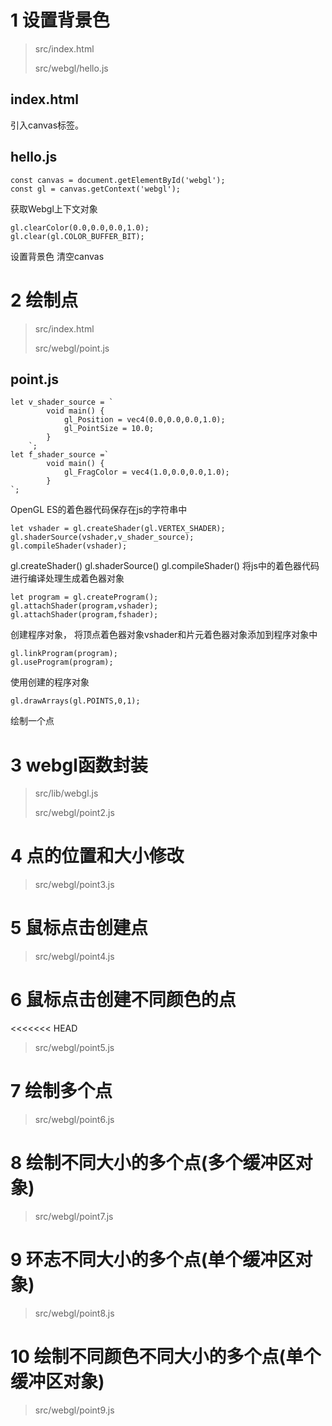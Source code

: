 # 1 设置背景色

>src/index.html
>
>src/webgl/hello.js

## index.html
引入canvas标签。

## hello.js
~~~
const canvas = document.getElementById('webgl');
const gl = canvas.getContext('webgl');
~~~
获取Webgl上下文对象

~~~
gl.clearColor(0.0,0.0,0.0,1.0);
gl.clear(gl.COLOR_BUFFER_BIT);
~~~
设置背景色
清空canvas

# 2 绘制点


>src/index.html
>
>src/webgl/point.js

## point.js

~~~
let v_shader_source = `
        void main() {
            gl_Position = vec4(0.0,0.0,0.0,1.0);
            gl_PointSize = 10.0;
        }
    `;
let f_shader_source =`
        void main() {
            gl_FragColor = vec4(1.0,0.0,0.0,1.0);
        }
`;
~~~
OpenGL ES的着色器代码保存在js的字符串中
~~~
let vshader = gl.createShader(gl.VERTEX_SHADER);
gl.shaderSource(vshader,v_shader_source);
gl.compileShader(vshader);
~~~
gl.createShader()
gl.shaderSource()
gl.compileShader()
将js中的着色器代码进行编译处理生成着色器对象

~~~
let program = gl.createProgram();
gl.attachShader(program,vshader);
gl.attachShader(program,fshader);
~~~
创建程序对象，
将顶点着色器对象vshader和片元着色器对象添加到程序对象中

~~~
gl.linkProgram(program);
gl.useProgram(program);
~~~
使用创建的程序对象

~~~
gl.drawArrays(gl.POINTS,0,1);
~~~
绘制一个点

# 3 webgl函数封装


> src/lib/webgl.js
>
> src/webgl/point2.js

# 4 点的位置和大小修改

> src/webgl/point3.js

# 5 鼠标点击创建点

> src/webgl/point4.js

# 6 鼠标点击创建不同颜色的点

<<<<<<< HEAD
> src/webgl/point5.js

# 7 绘制多个点

> src/webgl/point6.js


# 8 绘制不同大小的多个点(多个缓冲区对象)

> src/webgl/point7.js

# 9 环志不同大小的多个点(单个缓冲区对象)

> src/webgl/point8.js

# 10 绘制不同颜色不同大小的多个点(单个缓冲区对象)

> src/webgl/point9.js

